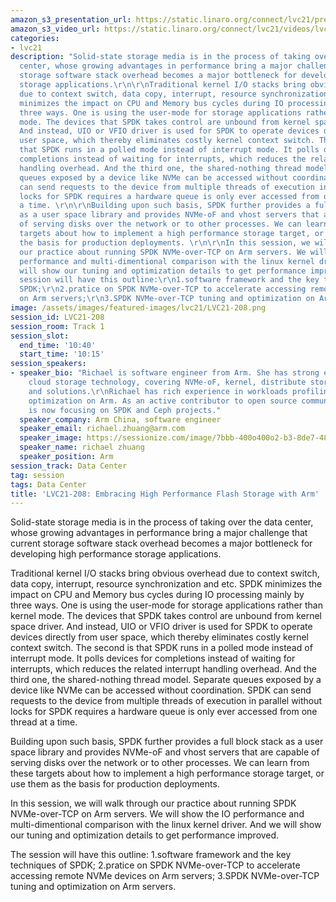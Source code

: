 ```yaml
---
amazon_s3_presentation_url: https://static.linaro.org/connect/lvc21/presentations/lvc21-208.pdf
amazon_s3_video_url: https://static.linaro.org/connect/lvc21/videos/lvc21-208.mp4
categories:
- lvc21
description: "Solid-state storage media is in the process of taking over the data
  center, whose growing advantages in performance bring a major challenge that current
  storage software stack overhead becomes a major bottleneck for developing high performance
  storage applications.\r\n\r\nTraditional kernel I/O stacks bring obvious overhead
  due to context switch, data copy, interrupt, resource synchronization and etc. SPDK
  minimizes the impact on CPU and Memory bus cycles during IO processing mainly by
  three ways. One is using the user-mode for storage applications rather than kernel
  mode. The devices that SPDK takes control are unbound from kernel space driver.
  And instead, UIO or VFIO driver is used for SPDK to operate devices directly from
  user space, which thereby eliminates costly kernel context switch. The second is
  that SPDK runs in a polled mode instead of interrupt mode. It polls devices for
  completions instead of waiting for interrupts, which reduces the related interrupt
  handling overhead. And the third one, the shared-nothing thread model. Separate
  queues exposed by a device like NVMe can be accessed without coordination. SPDK
  can send requests to the device from multiple threads of execution in parallel without
  locks for SPDK requires a hardware queue is only ever accessed from one thread at
  a time. \r\n\r\nBuilding upon such basis, SPDK further provides a full block stack
  as a user space library and provides NVMe-oF and vhost servers that are capable
  of serving disks over the network or to other processes. We can learn from these
  targets about how to implement a high performance storage target, or use them as
  the basis for production deployments. \r\n\r\nIn this session, we will walk through
  our practice about running SPDK NVMe-over-TCP on Arm servers. We will show the IO
  performance and multi-dimentional comparison with the linux kernel driver. And we
  will show our tuning and optimization details to get performance improved.\r\n\r\nThe
  session will have this outline:\r\n1.software framework and the key techniques of
  SPDK;\r\n2.pratice on SPDK NVMe-over-TCP to accelerate accessing remote NVMe devices
  on Arm servers;\r\n3.SPDK NVMe-over-TCP tuning and optimization on Arm servers. "
image: /assets/images/featured-images/lvc21/LVC21-208.png
session_id: LVC21-208
session_room: Track 1
session_slot:
  end_time: '10:40'
  start_time: '10:15'
session_speakers:
- speaker_bio: "Richael is software engineer from Arm. She has strong expertise in
    cloud storage technology, covering NVMe-oF, kernel, distribute storage system
    and solutions.\r\nRichael has rich experience in workloads profiling, tuning and
    optimization on Arm. As an active contributor to open source community, Richael
    is now focusing on SPDK and Ceph projects."
  speaker_company: Arm China, software engineer
  speaker_email: richael.zhuang@arm.com
  speaker_image: https://sessionize.com/image/7bbb-400o400o2-b3-8de7-48fe-9d0b-f60c59bd6b50.f0d16df8-226e-4077-b5bf-9f0a6aa8c1ea.jpg
  speaker_name: richael zhuang
  speaker_position: Arm
session_track: Data Center
tag: session
tags: Data Center
title: 'LVC21-208: Embracing High Performance Flash Storage with Arm'
---
```


Solid-state storage media is in the process of taking over the data center, whose growing advantages in performance bring a major challenge that current storage software stack overhead becomes a major bottleneck for developing high performance storage applications.

Traditional kernel I/O stacks bring obvious overhead due to context switch, data copy, interrupt, resource synchronization and etc. SPDK minimizes the impact on CPU and Memory bus cycles during IO processing mainly by three ways. One is using the user-mode for storage applications rather than kernel mode. The devices that SPDK takes control are unbound from kernel space driver. And instead, UIO or VFIO driver is used for SPDK to operate devices directly from user space, which thereby eliminates costly kernel context switch. The second is that SPDK runs in a polled mode instead of interrupt mode. It polls devices for completions instead of waiting for interrupts, which reduces the related interrupt handling overhead. And the third one, the shared-nothing thread model. Separate queues exposed by a device like NVMe can be accessed without coordination. SPDK can send requests to the device from multiple threads of execution in parallel without locks for SPDK requires a hardware queue is only ever accessed from one thread at a time. 

Building upon such basis, SPDK further provides a full block stack as a user space library and provides NVMe-oF and vhost servers that are capable of serving disks over the network or to other processes. We can learn from these targets about how to implement a high performance storage target, or use them as the basis for production deployments. 

In this session, we will walk through our practice about running SPDK NVMe-over-TCP on Arm servers. We will show the IO performance and multi-dimentional comparison with the linux kernel driver. And we will show our tuning and optimization details to get performance improved.

The session will have this outline:
1.software framework and the key techniques of SPDK;
2.pratice on SPDK NVMe-over-TCP to accelerate accessing remote NVMe devices on Arm servers;
3.SPDK NVMe-over-TCP tuning and optimization on Arm servers.